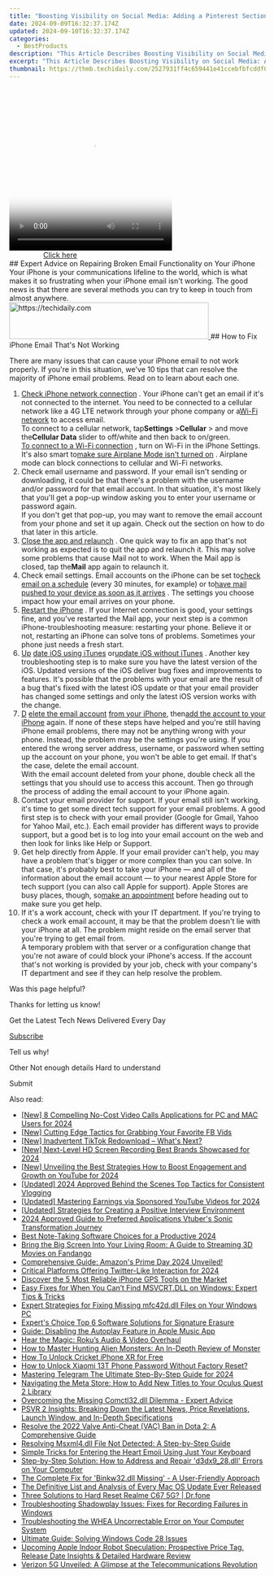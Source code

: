 ```yaml
---
title: "Boosting Visibility on Social Media: Adding a Pinterest Section to Your Facebook Profile"
date: 2024-09-09T16:32:37.174Z
updated: 2024-09-10T16:32:37.174Z
categories:
  - BestProducts
description: "This Article Describes Boosting Visibility on Social Media: Adding a Pinterest Section to Your Facebook Profile"
excerpt: "This Article Describes Boosting Visibility on Social Media: Adding a Pinterest Section to Your Facebook Profile"
thumbnail: https://thmb.techidaily.com/2527931ff4c659441e41ccebfbfcddf054977d94a39490ac9b4d8ff28e70d8e5.jfif
---
```


<!-- affiliate ads begin -->
<span id="1498635">
					<video width="320" height="320" style="cursor:pointer"
           poster="//a.impactradius-go.com/display-clicktoplayimage/1498635.png"
           onclick="if(!this.playClicked){this.play();this.setAttribute('controls',true);this.playClicked=true;}">
	   <source src="//a.impactradius-go.com/display-ad/17326-1498635">
	   <img src="//a.impactradius-go.com/display-clicktoplayimage/1498635.png" style="border: none; height: 100%; width: 100%; object-fit: contain">
	</video>
	<div style="width:200px;text-align:center"><a href="javascript:window.open(decodeURIComponent('https%3A%2F%2Fancheer.sjv.io%2Fc%2F5597632%2F1498635%2F17326'), '_blank');void(0);">Click here</a></div>
</span>
<img height="0" width="0" src="https://imp.pxf.io/i/5597632/1498635/17326" style="position:absolute;visibility:hidden;" border="0" />
<!-- affiliate ads end -->
## Expert Advice on Repairing Broken Email Functionality on Your iPhone
 Your iPhone is your communications lifeline to the world, which is what makes it so frustrating when your iPhone email isn't working. The good news is that there are several methods you can try to keep in touch from almost anywhere.

<!-- affiliate ads begin -->
<a href="https://aligracehair.sjv.io/c/5597632/2135403/19272" target="_top" id="2135403">
  <img src="//a.impactradius-go.com/display-ad/19272-2135403" border="0" alt="https://techidaily.com" width="392" height="72"/>
</a>
<img height="0" width="0" src="https://aligracehair.sjv.io/i/5597632/2135403/19272" style="position:absolute;visibility:hidden;" border="0" />
<!-- affiliate ads end -->
## How to Fix iPhone Email That's Not Working

 There are many issues that can cause your iPhone email to not work properly. If you're in this situation, we've 10 tips that can resolve the majority of iPhone email problems. Read on to learn about each one.

1. [Check iPhone network connection](https://www.lifewire.com/check-network-connection-status-of-wireless-devices-818268) . Your iPhone can't get an email if it's not connected to the internet. You need to be connected to a cellular network like a 4G LTE network through your phone company or a[Wi-Fi network](https://www.lifewire.com/iphone-cant-connect-to-wifi-fix-1999602) to access email.  
 To connect to a cellular network, tap**Settings** \>**Cellular** \> and move the**Cellular Data** slider to off/white and then back to on/green.  
[To connect to a Wi-Fi connection](https://www.lifewire.com/save-time-and-money-using-wifi-817904) , turn on Wi-Fi in the iPhone Settings.  
 It's also smart to[make sure Airplane Mode isn't turned on](https://www.lifewire.com/what-is-iphone-airplane-mode-2000238) . Airplane mode can block connections to cellular and Wi-Fi networks.
2. Check email username and password. If your email isn't sending or downloading, it could be that there's a problem with the username and/or password for that email account. In that situation, it's most likely that you'll get a pop-up window asking you to enter your username or password again.  
 If you don't get that pop-up, you may want to remove the email account from your phone and set it up again. Check out the section on how to do that later in this article.
3. [Close the app and relaunch](https://www.lifewire.com/quit-apps-on-iphone-2000287) . One quick way to fix an app that's not working as expected is to quit the app and relaunch it. This may solve some problems that cause Mail not to work. When the Mail app is closed, tap the**Mail** app again to relaunch it.
4. Check email settings. Email accounts on the iPhone can be set to[check email on a schedule](https://www.lifewire.com/make-iphone-mail-check-for-new-mail-less-often-or-never-1172558) (every 30 minutes, for example) or to[have mail pushed to your device as soon as it arrives](https://www.lifewire.com/what-do-iphone-email-settings-do-2000086) . The settings you choose impact how your email arrives on your phone.
5. [Restart the iPhone](https://www.lifewire.com/how-to-restart-iphone-2000288) . If your Internet connection is good, your settings fine, and you've restarted the Mail app, your next step is a common iPhone-troubleshooting measure: restarting your phone. Believe it or not, restarting an iPhone can solve tons of problems. Sometimes your phone just needs a fresh start.
6. [Up](https://www.lifewire.com/upgrade-iphones-operating-system-2000293) [date iOS using iTunes](https://www.lifewire.com/upgrade-iphones-operating-system-2000293) or[update iOS without iTunes](https://www.lifewire.com/upgrade-ios-on-iphone-connecting-itunes-1999188) . Another key troubleshooting step is to make sure you have the latest version of the iOS. Updated versions of the iOS deliver bug fixes and improvements to features. It's possible that the problems with your email are the result of a bug that's fixed with the latest iOS update or that your email provider has changed some settings and only the latest iOS version works with the change.
7. [D](https://www.lifewire.com/delete-email-account-from-iphone-4136941) [elete the email account](https://www.lifewire.com/delete-email-account-from-iphone-4136941) [from your iPhone,](https://www.lifewire.com/delete-email-account-from-iphone-4136941) then[add the account to your iPhone](https://www.lifewire.com/add-email-account-to-iphone-4582835) again. If none of these steps have helped and you're still having iPhone email problems, there may not be anything wrong with your phone. Instead, the problem may be the settings you're using. If you entered the wrong server address, username, or password when setting up the account on your phone, you won't be able to get email. If that's the case, delete the email account.  
 With the email account deleted from your phone, double check all the settings that you should use to access this account. Then go through the process of adding the email account to your iPhone again.
8. Contact your email provider for support. If your email still isn't working, it's time to get some direct tech support for your email problems. A good first step is to check with your email provider (Google for Gmail, Yahoo for Yahoo Mail, etc.). Each email provider has different ways to provide support, but a good bet is to log into your email account on the web and then look for links like Help or Support.
9. Get help directly from Apple. If your email provider can't help, you may have a problem that's bigger or more complex than you can solve. In that case, it's probably best to take your iPhone — and all of the information about the email account — to your nearest Apple Store for tech support (you can also call Apple for support). Apple Stores are busy places, though, so[make an appointment](https://www.lifewire.com/make-apple-store-appointment-with-app-1999600) before heading out to make sure you get help.
10. If it's a work account, check with your IT department. If you're trying to check a work email account, it may be that the problem doesn't lie with your iPhone at all. The problem might reside on the email server that you're trying to get email from.  
 A temporary problem with that server or a configuration change that you're not aware of could block your iPhone's access. If the account that's not working is provided by your job, check with your company's IT department and see if they can help resolve the problem.

Was this page helpful?

Thanks for letting us know!

 Get the Latest Tech News Delivered Every Day

[Subscribe](https://www.lifewire.com/#)

Tell us why!

 Other  Not enough details  Hard to understand

 Submit

<ins class="adsbygoogle"
     style="display:block"
     data-ad-format="autorelaxed"
     data-ad-client="ca-pub-7571918770474297"
     data-ad-slot="1223367746"></ins>



<ins class="adsbygoogle"
     style="display:block"
     data-ad-client="ca-pub-7571918770474297"
     data-ad-slot="8358498916"
     data-ad-format="auto"
     data-full-width-responsive="true"></ins>

<span class="atpl-alsoreadstyle">Also read:</span>
<div><ul>
<li><a href="https://video-screen-grab.techidaily.com/new-8-compelling-no-cost-video-calls-applications-for-pc-and-mac-users-for-2024/"><u>[New] 8 Compelling No-Cost Video Calls Applications for PC and MAC Users for 2024</u></a></li>
<li><a href="https://facebook-video-recording.techidaily.com/new-cutting-edge-tactics-for-grabbing-your-favorite-fb-vids/"><u>[New] Cutting Edge Tactics for Grabbing Your Favorite FB Vids</u></a></li>
<li><a href="https://tiktok-videos.techidaily.com/new-inadvertent-tiktok-redownload-whats-next/"><u>[New] Inadvertent TikTok Redownload – What's Next?</u></a></li>
<li><a href="https://desktop-recording.techidaily.com/new-next-level-hd-screen-recording-best-brands-showcased-for-2024/"><u>[New] Next-Level HD Screen Recording Best Brands Showcased for 2024</u></a></li>
<li><a href="https://youtube-docs.techidaily.com/nveiling-the-best-strategies-how-to-boost-engagement-and-growth-on-youtube-for-2024/"><u>[New] Unveiling the Best Strategies How to Boost Engagement and Growth on YouTube for 2024</u></a></li>
<li><a href="https://facebook-record-videos.techidaily.com/updated-2024-approved-behind-the-scenes-top-tactics-for-consistent-vlogging/"><u>[Updated] 2024 Approved Behind the Scenes Top Tactics for Consistent Vlogging</u></a></li>
<li><a href="https://article-helps.techidaily.com/updated-mastering-earnings-via-sponsored-youtube-videos-for-2024/"><u>[Updated] Mastering Earnings via Sponsored YouTube Videos for 2024</u></a></li>
<li><a href="https://some-guidance.techidaily.com/updated-strategies-for-creating-a-positive-interview-environment/"><u>[Updated] Strategies for Creating a Positive Interview Environment</u></a></li>
<li><a href="https://some-techniques.techidaily.com/2024-approved-guide-to-preferred-applications-vtubers-sonic-transformation-journey/"><u>2024 Approved Guide to Preferred Applications Vtuber's Sonic Transformation Journey</u></a></li>
<li><a href="https://tech-recovery.techidaily.com/best-note-taking-software-choices-for-a-productive-2024/"><u>Best Note-Taking Software Choices for a Productive 2024</u></a></li>
<li><a href="https://tech-recovery.techidaily.com/bring-the-big-screen-into-your-living-room-a-guide-to-streaming-3d-movies-on-fandango/"><u>Bring the Big Screen Into Your Living Room: A Guide to Streaming 3D Movies on Fandango</u></a></li>
<li><a href="https://tech-recovery.techidaily.com/1722903551265-comprehensive-guide-amazons-prime-day-2024-unveiled/"><u>Comprehensive Guide: Amazon's Prime Day 2024 Unveiled!</u></a></li>
<li><a href="https://twitter-videos.techidaily.com/critical-platforms-offering-twitter-like-interaction-for-2024/"><u>Critical Platforms Offering Twitter-Like Interaction for 2024</u></a></li>
<li><a href="https://tech-recovery.techidaily.com/discover-the-5-most-reliable-iphone-gps-tools-on-the-market/"><u>Discover the 5 Most Reliable iPhone GPS Tools on the Market</u></a></li>
<li><a href="https://tech-recovery.techidaily.com/easy-fixes-for-when-you-cant-find-msvcrtdll-on-windows-expert-tips-and-tricks/"><u>Easy Fixes for When You Can’t Find MSVCRT.DLL on Windows: Expert Tips & Tricks</u></a></li>
<li><a href="https://tech-recovery.techidaily.com/expert-strategies-for-fixing-missing-mfc42ddll-files-on-your-windows-pc/"><u>Expert Strategies for Fixing Missing mfc42d.dll Files on Your Windows PC</u></a></li>
<li><a href="https://extra-resources.techidaily.com/experts-choice-top-6-software-solutions-for-signature-erasure/"><u>Expert's Choice Top 6 Software Solutions for Signature Erasure</u></a></li>
<li><a href="https://tech-recovery.techidaily.com/guide-disabling-the-autoplay-feature-in-apple-music-app/"><u>Guide: Disabling the Autoplay Feature in Apple Music App</u></a></li>
<li><a href="https://buynow-tips.techidaily.com/hear-the-magic-rokus-audio-and-video-overhaul/"><u>Hear the Magic: Roku’s Audio & Video Overhaul</u></a></li>
<li><a href="https://buynow-reviews.techidaily.com/how-to-master-hunting-alien-monsters-an-in-depth-review-of-monster/"><u>How to Master Hunting Alien Monsters: An In-Depth Review of Monster</u></a></li>
<li><a href="https://sim-unlock.techidaily.com/how-to-unlock-cricket-iphone-xr-for-free-by-drfone-ios/"><u>How To Unlock Cricket iPhone XR for Free</u></a></li>
<li><a href="https://unlock-android.techidaily.com/how-to-unlock-xiaomi-13t-phone-password-without-factory-reset-by-drfone-android/"><u>How to Unlock Xiaomi 13T Phone Password Without Factory Reset?</u></a></li>
<li><a href="https://extra-guidance.techidaily.com/mastering-telegram-the-ultimate-step-by-step-guide-for-2024/"><u>Mastering Telegram The Ultimate Step-By-Step Guide for 2024</u></a></li>
<li><a href="https://tech-recovery.techidaily.com/navigating-the-meta-store-how-to-add-new-titles-to-your-oculus-quest-2-library/"><u>Navigating the Meta Store: How to Add New Titles to Your Oculus Quest 2 Library</u></a></li>
<li><a href="https://tech-recovery.techidaily.com/overcoming-the-missing-comctl32dll-dilemma-expert-advice/"><u>Overcoming the Missing Comctl32.dll Dilemma - Expert Advice</u></a></li>
<li><a href="https://tech-recovery.techidaily.com/psvr-2-insights-breaking-down-the-latest-news-price-revelations-launch-window-and-in-depth-specifications/"><u>PSVR 2 Insights: Breaking Down the Latest News, Price Revelations, Launch Window, and In-Depth Specifications</u></a></li>
<li><a href="https://tech-recovery.techidaily.com/resolve-the-2022-valve-anti-cheat-vac-ban-in-dota-2-a-comprehensive-guide/"><u>Resolve the 2022 Valve Anti-Cheat (VAC) Ban in Dota 2: A Comprehensive Guide</u></a></li>
<li><a href="https://tech-recovery.techidaily.com/resolving-msxml4dll-file-not-detected-a-step-by-step-guide/"><u>Resolving Msxml4.dll File Not Detected: A Step-by-Step Guide</u></a></li>
<li><a href="https://tech-recovery.techidaily.com/simple-tricks-for-entering-the-heart-emoji-using-just-your-keyboard/"><u>Simple Tricks for Entering the Heart Emoji Using Just Your Keyboard</u></a></li>
<li><a href="https://tech-recovery.techidaily.com/step-by-step-solution-how-to-address-and-repair-d3dx928dll-errors-on-your-computer/"><u>Step-by-Step Solution: How to Address and Repair 'd3dx9_28.dll' Errors on Your Computer</u></a></li>
<li><a href="https://tech-recovery.techidaily.com/the-complete-fix-for-binkw32dll-missing-a-user-friendly-approach/"><u>The Complete Fix for 'Binkw32.dll Missing' - A User-Friendly Approach</u></a></li>
<li><a href="https://tech-recovery.techidaily.com/the-definitive-list-and-analysis-of-every-mac-os-update-ever-released/"><u>The Definitive List and Analysis of Every Mac OS Update Ever Released</u></a></li>
<li><a href="https://techidaily.com/three-solutions-to-hard-reset-realme-c67-5g-drfone-by-drfone-reset-android-reset-android/"><u>Three Solutions to Hard Reset Realme C67 5G? | Dr.fone</u></a></li>
<li><a href="https://win-answers.techidaily.com/troubleshooting-shadowplay-issues-fixes-for-recording-failures-in-windows/"><u>Troubleshooting Shadowplay Issues: Fixes for Recording Failures in Windows</u></a></li>
<li><a href="https://tech-recovery.techidaily.com/troubleshooting-the-whea-uncorrectable-error-on-your-computer-system/"><u>Troubleshooting the WHEA Uncorrectable Error on Your Computer System</u></a></li>
<li><a href="https://tech-recovery.techidaily.com/ultimate-guide-solving-windows-code-28-issues/"><u>Ultimate Guide: Solving Windows Code 28 Issues</u></a></li>
<li><a href="https://tech-recovery.techidaily.com/upcoming-apple-indoor-robot-speculation-prospective-price-tag-release-date-insights-and-detailed-hardware-review/"><u>Upcoming Apple Indoor Robot Speculation: Prospective Price Tag, Release Date Insights & Detailed Hardware Review</u></a></li>
<li><a href="https://tech-recovery.techidaily.com/verizon-5g-unveiled-a-glimpse-at-the-telecommunications-revolution/"><u>Verizon 5G Unveiled: A Glimpse at the Telecommunications Revolution</u></a></li>
</ul></div>
